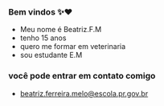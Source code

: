 ### Bem vindos ✨️❤️

- Meu nome é Beatriz.F.M
- tenho 15 anos
- quero me formar em veterinaria
- sou estudante E.M

### você pode entrar em contato comigo

- beatriz.ferreira.melo@escola.pr.gov.br
